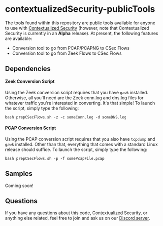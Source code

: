 # contextualizedSecurity-publicTools
The tools found within this repository are public tools available for anyone to use with [Contextualized Security](https://contextualizedsecurity.com/) (however, note that Contextualized Security is currently in an **Alpha** release). At present, the following features are available:

* Conversion tool to go from PCAP/PCAPNG to CSec Flows
* Conversion tool to go from Zeek Flows to CSec Flows

## Dependencies
#### Zeek Conversion Script
Using the Zeek conversion script requires that you have `gawk` installed. Otherwise,  all you'll need are the Zeek conn.log and dns.log files for whatever traffic you're interested in converting. It's that simple! To launch the script, simply type the following:
```
bash prepCSecFlows.sh -z -c someConn.log -d someDNS.log
```

#### PCAP Conversion Script
Using the PCAP conversion script requires that you also have `tcpdump` and `gawk` installed. Other than that, everything that comes with a standard Linux release should suffice. To launch the script, simply type the following:
```
bash prepCSecFlows.sh -p -f somePcapFile.pcap
```

## Samples
Coming soon!

## Questions
If you have any questions about this code, Contextualized Security, or anything else related, feel free to join and ask us on our [Discord server](https://discord.gg/Q6Y4ha2ysX).
